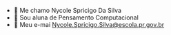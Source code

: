 - 👋 Me chamo Nycole Spricigo Da Silva
- 🌱 Sou aluna de Pensamento Computacional
- 💞 Meu e-mai Nycole.Spricigo.Silva@escola.pr.gov.br
